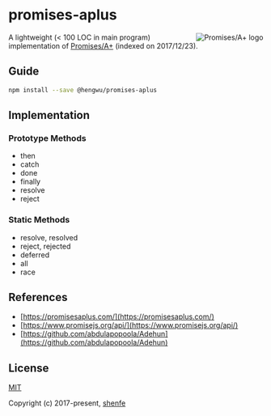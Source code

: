 # promises-aplus

<a href="https://promisesaplus.com/">
    <img src="https://promisesaplus.com/assets/logo-small.png" alt="Promises/A+ logo"
         title="Promises/A+ 1.0 compliant" align="right" />
</a>

A lightweight (< 100 LOC in main program) implementation of [Promises/A+](https://promisesaplus.com/) (indexed on 2017/12/23).

## Guide

```bash
npm install --save @hengwu/promises-aplus
```

## Implementation

### Prototype Methods

* then
* catch
* done
* finally
* resolve
* reject

### Static Methods

* resolve, resolved
* reject, rejected
* deferred
* all
* race

## References

* [https://promisesaplus.com/](https://promisesaplus.com/)
* [https://www.promisejs.org/api/](https://www.promisejs.org/api/)
* [https://github.com/abdulapopoola/Adehun](https://github.com/abdulapopoola/Adehun)

## License

[MIT](http://opensource.org/licenses/MIT)

Copyright (c) 2017-present, [shenfe](https://github.com/shenfe)
